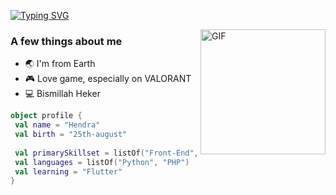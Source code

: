 
[![Typing SVG](https://readme-typing-svg.herokuapp.com?size=24&width=600&lines=Hi+Aliens+👽++Dont+kill+me+Bcz+im+noob+💩)](https://git.io/typing-svg)

<img align="right" height="200" alt="GIF" src="https://c.tenor.com/t9AvWstVVlsAAAAd/chamber-valorant-valorant-chamber.gif" />

### A few things about me

- 🌏 I'm from Earth
- 🎮 Love game, especially on VALORANT
- 💻 Bismillah Heker

```kotlin
object profile {
 val name = "Hendra"
 val birth = "25th-august"
 
 val primarySkillset = listOf("Front-End", "Web developer")
 val languages = listOf("Python", "PHP")
 val learning = "Flutter"
}
```
